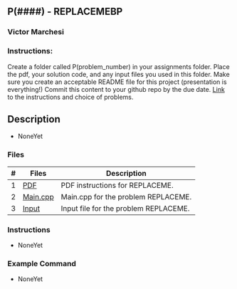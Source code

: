 ## P(####) - REPLACEMEBP
### Victor Marchesi
### Instructions:

Create a folder called P(problem_number) in your assignments folder.
Place the pdf, your solution code, and any input files you used in this folder.
Make sure you create an acceptable README file for this project (presentation is everything!)
Commit this content to your github repo by the due date. 
[Link](https://github.com/rugbyprof/4883-Programming_Techniques/tree/master/Assignments/A05) to the instructions and choice of problems.

## Description

- NoneYet

### Files

|   #   | Files    | Description                      |
| :---: | -------- | -------------------------------- |
|  1  | [PDF](./REPLACEME.pdf) | PDF instructions for REPLACEME. |
|  2  | [Main.cpp](./REPLACEME.cpp) | Main.cpp for the problem REPLACEME. |
|  3  | [Input](./REPLACEME.txt) | Input file for the problem REPLACEME. |


### Instructions

- NoneYet



### Example Command

- NoneYet